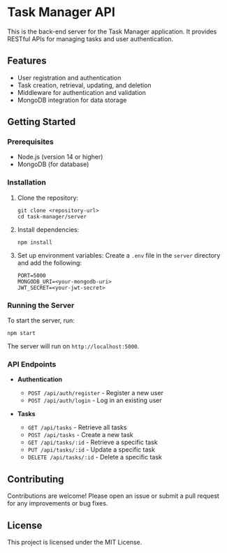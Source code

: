 # Task Manager API

This is the back-end server for the Task Manager application. It provides RESTful APIs for managing tasks and user authentication.

## Features

- User registration and authentication
- Task creation, retrieval, updating, and deletion
- Middleware for authentication and validation
- MongoDB integration for data storage

## Getting Started

### Prerequisites

- Node.js (version 14 or higher)
- MongoDB (for database)

### Installation

1. Clone the repository:
   ```
   git clone <repository-url>
   cd task-manager/server
   ```

2. Install dependencies:
   ```
   npm install
   ```

3. Set up environment variables:
   Create a `.env` file in the `server` directory and add the following:
   ```
   PORT=5000
   MONGODB_URI=<your-mongodb-uri>
   JWT_SECRET=<your-jwt-secret>
   ```

### Running the Server

To start the server, run:
```
npm start
```

The server will run on `http://localhost:5000`.

### API Endpoints

- **Authentication**
  - `POST /api/auth/register` - Register a new user
  - `POST /api/auth/login` - Log in an existing user

- **Tasks**
  - `GET /api/tasks` - Retrieve all tasks
  - `POST /api/tasks` - Create a new task
  - `GET /api/tasks/:id` - Retrieve a specific task
  - `PUT /api/tasks/:id` - Update a specific task
  - `DELETE /api/tasks/:id` - Delete a specific task

## Contributing

Contributions are welcome! Please open an issue or submit a pull request for any improvements or bug fixes.

## License

This project is licensed under the MIT License.